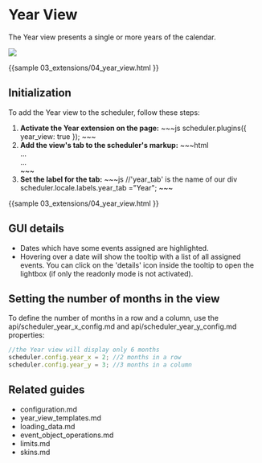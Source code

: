 Year View 
==============

The Year view presents a single or more years of the calendar.

<img src="year_view.png"/>

{{sample
	03_extensions/04_year_view.html
}}

Initialization
-------------------------------
To add the Year view  to the scheduler, follow these steps:

<ol>
	<li><b>Activate the Year extension on the page:</b>
~~~js
scheduler.plugins({
    year_view: true
});
~~~
    </li>
    <li> <b>Add the view's tab to the scheduler's markup:</b>
~~~html
<div id="scheduler_here" class="dhx_cal_container" ...>
	<div class="dhx_cal_navline">
	   ...
	   <div class="dhx_cal_tab" name="year_tab" style="right:280px;"></div>
    </div>
	...	
</div>
~~~
	</li>
    <li><b>Set the label for the tab:</b>
~~~js
//'year_tab' is the name of our div
scheduler.locale.labels.year_tab ="Year"; 
~~~
	</li>
</ol>

{{sample
	03_extensions/04_year_view.html
}}



GUI details 
---------------------------------------------------------

- Dates which have some events assigned are highlighted. 
- Hovering over a date will show the tooltip with a list of all assigned events. You can click on the 'details' icon inside the tooltip to open the lightbox (if only the readonly mode is not activated).



Setting the number of months in the view
------------------------------------------------

To define the number of months in a row and a column, use the api/scheduler_year_x_config.md and api/scheduler_year_y_config.md properties:

~~~js
//the Year view will display only 6 months
scheduler.config.year_x = 2; //2 months in a row
scheduler.config.year_y = 3; //3 months in a column

~~~


Related guides
----------------------------------------

- configuration.md
- year_view_templates.md
- loading_data.md
- event_object_operations.md
- limits.md
- skins.md

